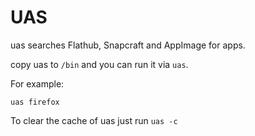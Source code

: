 # UAS

uas searches Flathub, Snapcraft and AppImage for apps.

copy uas to `/bin` and you can run it via `uas`.

For example: 
```
uas firefox
```
To clear the cache of uas just run `uas -c`
